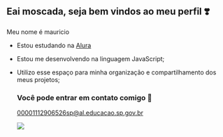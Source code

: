 ## Eai moscada, seja bem vindos ao meu perfil ❣️

 Meu nome é mauricio

 - Estou estudando na [Alura](https://www.alura.com.br)
 - Estou me desenvolvendo na linguagem JavaScript;
 - Utilizo esse espaço para minha organização e compartilhamento dos meus projetos;

   ### Você pode entrar em contato comigo 📧

   00001112906526sp@al.educacao.sp.gov.br

   ![](https://media1.tenor.com/m/HqhdvaQSDc8AAAAd/mrbean-bike.gif)


  
